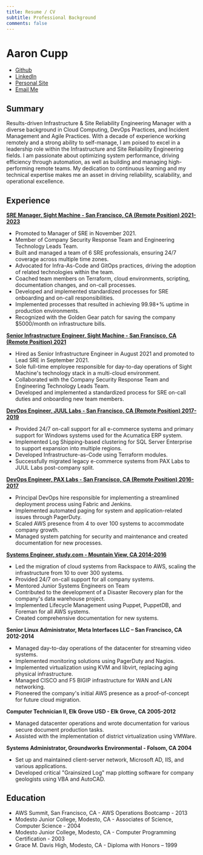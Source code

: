 ```yaml
---
title: Resume / CV
subtitle: Professional Background
comments: false
---
```


# Aaron Cupp
- [Github](https://github.com/iammrcupp) 
- [LinkedIn](https://linkedin.com/in/mrcupp) 
- [Personal Site](https://mrcupp.com) 
- [Email Me](mailto:mrcupp@mrcupp.com)
## Summary 
Results-driven Infrastructure & Site Reliability Engineering Manager with a diverse background in Cloud Computing, DevOps Practices, and Incident Management and Agile Practices. With a decade of experience working remotely and a strong ability to self-manage, I am poised to excel in a leadership role within the Infrastructure and Site Reliability Engineering fields. I am passionate about optimizing system performance, driving efficiency through automation, as well as building and managing high-performing remote teams. My dedication to continuous learning and my technical expertise makes me an asset in driving reliability, scalability, and operational excellence.

## Experience
**[SRE Manager, Sight Machine - San Francisco, CA (Remote Position)  2021- 2023](https://sightmachine.com)**
* Promoted to Manager of SRE in November 2021.
* Member of Company Security Response Team and Engineering Technology Leads Team.
* Built and managed a team of 6 SRE professionals, ensuring 24/7 coverage across multiple time zones.
* Advocated for Infra-As-Code and GitOps practices, driving the adoption of related technologies within the team.
* Coached team members on Terraform, cloud environments, scripting, documentation changes, and on-call processes.
* Developed and implemented standardized processes for SRE onboarding and on-call responsibilities.
* Implemented processes that resulted in achieving 99.98+% uptime in production environments.
* Recognized with the Golden Gear patch for saving the company $5000/month on infrastructure bills.

**[Senior Infrastructure Engineer, Sight Machine - San Francisco, CA (Remote Position)  2021](https://sightmachine.com)**
* Hired as Senior Infrastructure Engineer in August 2021 and promoted to Lead SRE in September 2021.
* Sole full-time employee responsible for day-to-day operations of Sight Machine's technology stack in a multi-cloud environment.
* Collaborated with the Company Security Response Team and Engineering Technology Leads Team.
* Developed and implemented a standardized process for SRE on-call duties and onboarding new team members.

**[DevOps Engineer, JUUL Labs - San Francisco, CA (Remote Position)  2017-2019](https://juul.com)**
* Provided 24/7 on-call support for all e-commerce systems and primary support for Windows systems used for the Acumatica ERP system.
* Implemented Log Shipping-based clustering for SQL Server Enterprise to support expansion into multiple regions.
* Developed Infrastructure-as-Code using Terraform modules.
* Successfully migrated legacy e-commerce systems from PAX Labs to JUUL Labs post-company split.

**[DevOps Engineer, PAX Labs - San Francisco, CA (Remote Position)  2016-2017](https://pax.com)**
*	Principal DevOps hire responsible for implementing a streamlined deployment process using Fabric and Jenkins.
*	Implemented automated paging for system and application-related issues through PagerDuty.
*	Scaled AWS presence from 4 to over 100 systems to accommodate company growth.
*	Managed system patching for security and maintenance and created documentation for new processes.

**[Systems Engineer, study.com - Mountain View, CA  2014-2016](https://study.com)**
*	Led the migration of cloud systems from Rackspace to AWS, scaling the infrastructure from 10 to over 300 systems.
*	Provided 24/7 on-call support for all company systems.
*	Mentored Junior Systems Engineers on Team
*	Contributed to the development of a Disaster Recovery plan for the company's data warehouse project.
*	Implemented Lifecycle Management using Puppet, PuppetDB, and Foreman for all AWS systems.
*	Created comprehensive documentation for new systems.

**Senior Linux Administrator, Meta Interfaces LLC – San Francisco, CA  2012-2014**
*	Managed day-to-day operations of the datacenter for streaming video systems.
*	Implemented monitoring solutions using PagerDuty and Nagios.
*	Implemented virtualization using KVM and libvirt, replacing aging physical infrastructure.
*	Managed CISCO and F5 BIGIP infrastructure for WAN and LAN networking.
*	Pioneered the company's initial AWS presence as a proof-of-concept for future cloud migration.

**Computer Technician II, Elk Grove USD - Elk Grove, CA  2005-2012**
*	Managed datacenter operations and wrote documentation for various secure document production tasks.
*	Assisted with the implementation of district virtualization using VMWare.

**Systems Administrator, Groundworks Environmental - Folsom, CA  2004**
*	Set up and maintained client-server network, Microsoft AD, IIS, and various applications.
*	Developed critical "Grainsized Log" map plotting software for company geologists using VBA and AutoCAD.


## Education
- AWS Summit, San Francisco, CA - AWS Operations Bootcamp - 2013
- Modesto Junior College, Modesto, CA - Associates of Science, Computer Science - 2004
- Modesto Junior College, Modesto, CA - Computer Programming Certification - 2003
- Grace M. Davis High, Modesto, CA - Diploma with Honors – 1999
